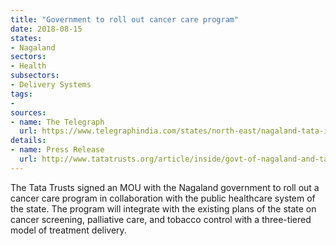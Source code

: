 ```yaml
---
title: "Government to roll out cancer care program"
date: 2018-08-15
states:
- Nagaland
sectors:
- Health
subsectors:
- Delivery Systems
tags:
- 
sources:
- name: The Telegraph
  url: https://www.telegraphindia.com/states/north-east/nagaland-tata-ink-pact-to-boost-cancer-care-250981
details:
- name: Press Release
  url: http://www.tatatrusts.org/article/inside/govt-of-nagaland-and-tata-trusts-to-collaborate-for-cancer-care
---
```


The Tata Trusts signed an MOU with the Nagaland government to roll out a cancer care program in collaboration with the public healthcare system of the state. The program will integrate with the existing plans of the state on cancer screening, palliative care, and tobacco control with a three-tiered model of treatment delivery.
